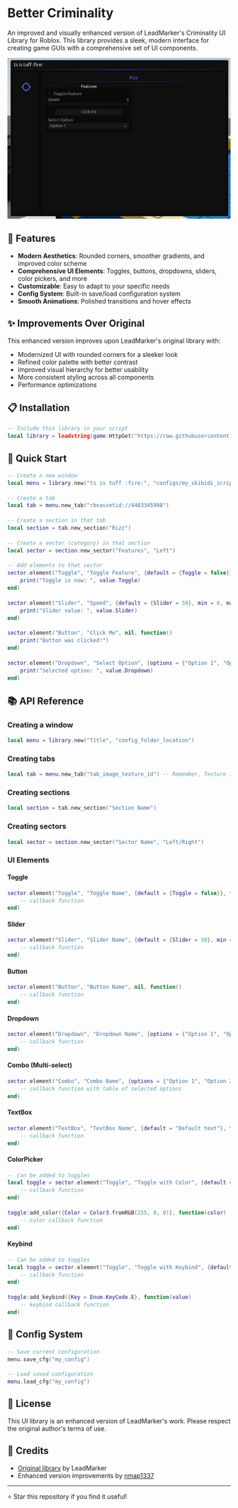 # Better Criminality

An improved and visually enhanced version of LeadMarker's Criminality UI Library for Roblox. This library provides a sleek, modern interface for creating game GUIs with a comprehensive set of UI components.

![UI Library Preview](https://github.com/nmap1337/Better-Criminality/blob/main/Assets/menu.png?raw=true)

## 🌟 Features

- **Modern Aesthetics**: Rounded corners, smoother gradients, and improved color scheme
- **Comprehensive UI Elements**: Toggles, buttons, dropdowns, sliders, color pickers, and more
- **Customizable**: Easy to adapt to your specific needs
- **Config System**: Built-in save/load configuration system
- **Smooth Animations**: Polished transitions and hover effects

## ✨ Improvements Over Original

This enhanced version improves upon LeadMarker's original library with:

- Modernized UI with rounded corners for a sleeker look
- Refined color palette with better contrast
- Improved visual hierarchy for better usability
- More consistent styling across all components
- Performance optimizations

## 📋 Installation

```lua
-- Include this library in your script
local library = loadstring(game:HttpGet("https://raw.githubusercontent.com/nmap1337/Better-Criminality/refs/heads/main/Library.lua"))()
```

## 🚀 Quick Start

```lua
-- Create a new window
local menu = library.new("ts is tuff :fire:", "configs/my_skibidi_script")

-- Create a tab
local tab = menu.new_tab("rbxassetid://4483345998")

-- Create a section in that tab
local section = tab.new_section("Rizz")

-- Create a sector (category) in that section
local sector = section.new_sector("Features", "Left")

-- Add elements to that sector
sector.element("Toggle", "Toggle Feature", {default = {Toggle = false}}, function(value)
    print("Toggle is now: ", value.Toggle)
end)

sector.element("Slider", "Speed", {default = {Slider = 50}, min = 0, max = 100}, function(value)
    print("Slider value: ", value.Slider)
end)

sector.element("Button", "Click Me", nil, function()
    print("Button was clicked!")
end)

sector.element("Dropdown", "Select Option", {options = {"Option 1", "Option 2", "Option 3"}}, function(value)
    print("Selected option: ", value.Dropdown)
end)
```

## 📚 API Reference

### Creating a window
```lua
local menu = library.new("Title", "config_folder_location")
```

### Creating tabs
```lua
local tab = menu.new_tab("tab_image_texture_id") -- Remember, Texture ID not Asset ID.
```

### Creating sections
```lua
local section = tab.new_section("Section Name")
```

### Creating sectors
```lua
local sector = section.new_sector("Sector Name", "Left/Right")
```

### UI Elements

#### Toggle
```lua
sector.element("Toggle", "Toggle Name", {default = {Toggle = false}}, function(value)
    -- callback function
end)
```

#### Slider
```lua
sector.element("Slider", "Slider Name", {default = {Slider = 50}, min = 0, max = 100}, function(value)
    -- callback function
end)
```

#### Button
```lua
sector.element("Button", "Button Name", nil, function()
    -- callback function
end)
```

#### Dropdown
```lua
sector.element("Dropdown", "Dropdown Name", {options = {"Option 1", "Option 2"}}, function(value)
    -- callback function
end)
```

#### Combo (Multi-select)
```lua
sector.element("Combo", "Combo Name", {options = {"Option 1", "Option 2"}}, function(value)
    -- callback function with table of selected options
end)
```

#### TextBox
```lua
sector.element("TextBox", "TextBox Name", {default = "Default text"}, function(value)
    -- callback function
end)
```

#### ColorPicker
```lua
-- Can be added to toggles
local toggle = sector.element("Toggle", "Toggle with Color", {default = {Toggle = false}}, function(value)
    -- callback function
end)

toggle:add_color({Color = Color3.fromRGB(255, 0, 0)}, function(color)
    -- color callback function
end)
```

#### Keybind
```lua
-- Can be added to toggles
local toggle = sector.element("Toggle", "Toggle with Keybind", {default = {Toggle = false}}, function(value)
    -- callback function
end)

toggle:add_keybind({Key = Enum.KeyCode.E}, function(value)
    -- keybind callback function
end)
```

## 💾 Config System

```lua
-- Save current configuration
menu.save_cfg("my_config")

-- Load saved configuration
menu.load_cfg("my_config")
```

## 📄 License

This UI library is an enhanced version of LeadMarker's work. Please respect the original author's terms of use.

## 💖 Credits

- [Original library](https://github.com/weakhoes/Roblox-UI-Libs/tree/main/Criminality%20Lib) by LeadMarker
- Enhanced version improvements by [nmap1337](https://github.com/nmap1337)

---

⭐ Star this repository if you find it useful! 
